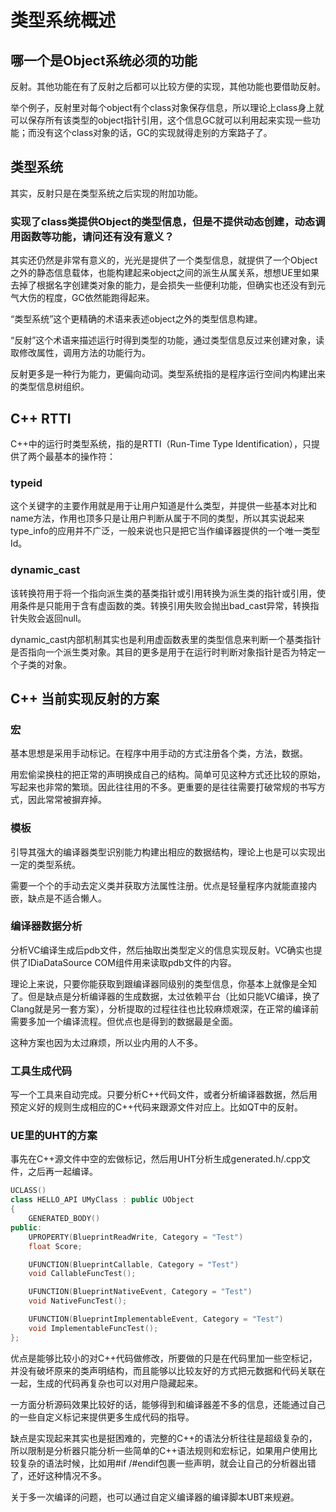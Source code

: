 # 类型系统概述

## 哪一个是Object系统必须的功能

反射。其他功能在有了反射之后都可以比较方便的实现，其他功能也要借助反射。

举个例子，反射里对每个object有个class对象保存信息，所以理论上class身上就可以保存所有该类型的object指针引用，这个信息GC就可以利用起来实现一些功能；而没有这个class对象的话，GC的实现就得走别的方案路子了。

## 类型系统

其实，反射只是在类型系统之后实现的附加功能。

### 实现了class类提供Object的类型信息，但是不提供动态创建，动态调用函数等功能，请问还有没有意义？

其实还仍然是非常有意义的，光光是提供了一个类型信息，就提供了一个Object之外的静态信息载体，也能构建起来object之间的派生从属关系，想想UE里如果去掉了根据名字创建类对象的能力，是会损失一些便利功能，但确实也还没有到元气大伤的程度，GC依然能跑得起来。

“类型系统”这个更精确的术语来表述object之外的类型信息构建。

“反射”这个术语来描述运行时得到类型的功能，通过类型信息反过来创建对象，读取修改属性，调用方法的功能行为。

反射更多是一种行为能力，更偏向动词。类型系统指的是程序运行空间内构建出来的类型信息树组织。

## C++ RTTI

C++中的运行时类型系统，指的是RTTI（Run-Time Type Identification），只提供了两个最基本的操作符：

### typeid

这个关键字的主要作用就是用于让用户知道是什么类型，并提供一些基本对比和name方法，作用也顶多只是让用户判断从属于不同的类型，所以其实说起来type_info的应用并不广泛，一般来说也只是把它当作编译器提供的一个唯一类型Id。

### dynamic_cast

该转换符用于将一个指向派生类的基类指针或引用转换为派生类的指针或引用，使用条件是只能用于含有虚函数的类。转换引用失败会抛出bad_cast异常，转换指针失败会返回null。

dynamic_cast内部机制其实也是利用虚函数表里的类型信息来判断一个基类指针是否指向一个派生类对象。其目的更多是用于在运行时判断对象指针是否为特定一个子类的对象。

## C++ 当前实现反射的方案

### 宏

基本思想是采用手动标记。在程序中用手动的方式注册各个类，方法，数据。

用宏偷梁换柱的把正常的声明换成自己的结构。简单可见这种方式还比较的原始，写起来也非常的繁琐。因此往往用的不多。更重要的是往往需要打破常规的书写方式，因此常常被摒弃掉。

### 模板

引导其强大的编译器类型识别能力构建出相应的数据结构，理论上也是可以实现出一定的类型系统。

需要一个个的手动去定义类并获取方法属性注册。优点是轻量程序内就能直接内嵌，缺点是不适合懒人。

### 编译器数据分析

分析VC编译生成后pdb文件，然后抽取出类型定义的信息实现反射。VC确实也提供了IDiaDataSource COM组件用来读取pdb文件的内容。

理论上来说，只要你能获取到跟编译器同级别的类型信息，你基本上就像是全知了。但是缺点是分析编译器的生成数据，太过依赖平台（比如只能VC编译，换了Clang就是另一套方案），分析提取的过程往往也比较麻烦艰深，在正常的编译前需要多加一个编译流程。但优点也是得到的数据最是全面。

这种方案也因为太过麻烦，所以业内用的人不多。

### 工具生成代码

写一个工具来自动完成。只要分析C++代码文件，或者分析编译器数据，然后用预定义好的规则生成相应的C++代码来跟源文件对应上。比如QT中的反射。

### UE里的UHT的方案

事先在C++源文件中空的宏做标记，然后用UHT分析生成generated.h/.cpp文件，之后再一起编译。

```C++
UCLASS()
class HELLO_API UMyClass : public UObject
{
	GENERATED_BODY()
public:
	UPROPERTY(BlueprintReadWrite, Category = "Test")
	float Score;

	UFUNCTION(BlueprintCallable, Category = "Test")
	void CallableFuncTest();

	UFUNCTION(BlueprintNativeEvent, Category = "Test")
	void NativeFuncTest();

	UFUNCTION(BlueprintImplementableEvent, Category = "Test")
	void ImplementableFuncTest();
};
```

优点是能够比较小的对C++代码做修改，所要做的只是在代码里加一些空标记，并没有破坏原来的类声明结构，而且能够以比较友好的方式把元数据和代码关联在一起，生成的代码再复杂也可以对用户隐藏起来。

一方面分析源码效果比较好的话，能够得到和编译器差不多的信息，还能通过自己的一些自定义标记来提供更多生成代码的指导。

缺点是实现起来其实也是挺困难的，完整的C++的语法分析往往是超级复杂的，所以限制是分析器只能分析一些简单的C++语法规则和宏标记，如果用户使用比较复杂的语法时候，比如用#if /#endif包裹一些声明，就会让自己的分析器出错了，还好这种情况不多。

关于多一次编译的问题，也可以通过自定义编译器的编译脚本UBT来规避。
